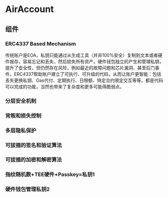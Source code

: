 # AirAccount

## 组件
### ERC4337 Based Mechanism
传统账户是EOA，私钥只能通过从生成工具（并非100%安全）复制到文本或者硬件报存，容易忘记和丢失，然后损失所有资产。硬件钱包独立的产生和管理私钥，提升了安全性，但仍然存在风险，例如最近的故障问题和芯片漏洞、甚至后门事件。ERC4337帮助账户建立了可执行、可升级的代码，从而让账户更智能：包括丢失更换私钥、Gas代付、定期执行、日限额、特定合约限定交互等等，都是代码可以完成的功能，当然也带来了复杂度和更多可能得脆弱点。
### 分层安全机制

### 背叛和损失控制
### 多层隐私保护
### 可拔插的签名和验证算法
### 可拔插的加密和解密算法
### 指纹随机数+TEE硬件+Passkey=私钥1
### 硬件钱包管理私钥2

